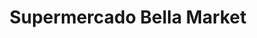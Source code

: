 ---
title: "Supermercado Bella Market"
url: /puerto-la-cruz/supermercado-bella-market/
shop: supermercado
---